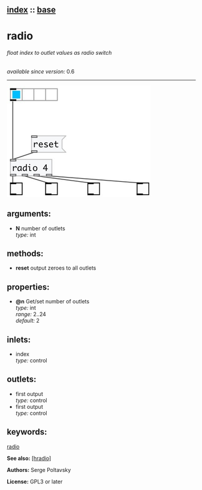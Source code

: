 [index](index.html) :: [base](category_base.html)
---

# radio

###### float index to outlet values as radio switch

*available since version:* 0.6

---




[![example](../examples/img/radio.jpg)](../examples/pd/radio.pd)



## arguments:

* **N**
number of outlets<br>
_type:_ int<br>



## methods:

* **reset**
output zeroes to all outlets<br>




## properties:

* **@n** 
Get/set number of outlets<br>
_type:_ int<br>
_range:_ 2..24<br>
_default:_ 2<br>



## inlets:

* index<br>
_type:_ control



## outlets:

* first output<br>
_type:_ control
* first output<br>
_type:_ control



## keywords:

[radio](keywords/radio.html)



**See also:**
[\[hradio\]](hradio.html)




**Authors:** Serge Poltavsky




**License:** GPL3 or later





